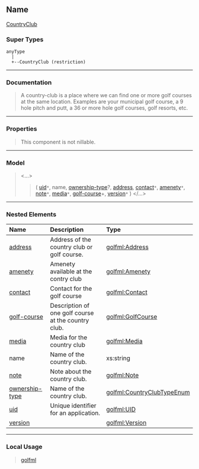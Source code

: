## Name ##

[CountryClub](CCountryClub.md)
### Super Types ###
```
anyType
  |
  +--CountryClub (restriction)
```


---


### Documentation ###


> A country-club is a place where we can find one or more golf courses at the same location.
> Examples are your municipal golf course, a 9 hole pitch and putt, a 36 or more hole golf courses,
> golf resorts, etc.


---



### Properties ###

> This component is not nillable.

---


### Model ###

> <...>
> > ( [uid](CUID.md)`*`, name, [ownership-type](SCountryClubTypeEnum.md)?, [address](CAddress.md), [contact](CContact.md)`*`, [amenety](CAmenety.md)`*`, [note](CNote.md)`*`, [media](CMedia.md)`*`, [golf-course](CGolfCourse.md)+, [version](CVersion.md)`*`   )
> > </...>

---


### Nested Elements ###

| **Name** | **Description** | **Type** |
|:---------|:----------------|:---------|
| [address](CAddress.md) |  					Address of the country club or golf course.				 | [golfml:Address](CAddress.md) |
| [amenety](CAmenety.md) |  Amenety available at the contry club | [golfml:Amenety](CAmenety.md) |
| [contact](CContact.md) |  Contact for the golf course | [golfml:Contact](CContact.md) |
| [golf-course](CGolfCourse.md) |  					Description of one golf course at the country club.				 | [golfml:GolfCourse](CGolfCourse.md) |
| [media](CMedia.md) |  Media for the country club | [golfml:Media](CMedia.md) |
| name |  					Name of the country club.				 | xs:string |
| [note](CNote.md) |  					Note about the country club.				 | [golfml:Note](CNote.md) |
| [ownership-type](SCountryClubTypeEnum.md) |  					Name of the country club.				 | [golfml:CountryClubTypeEnum](SCountryClubTypeEnum.md) |
| [uid](CUID.md) |  					Unique identifier for an application.				 | [golfml:UID](CUID.md) |
| [version](CVersion.md) |   | [golfml:Version](CVersion.md) |


---


### Local Usage ###

> [golfml](Egolfml.md)